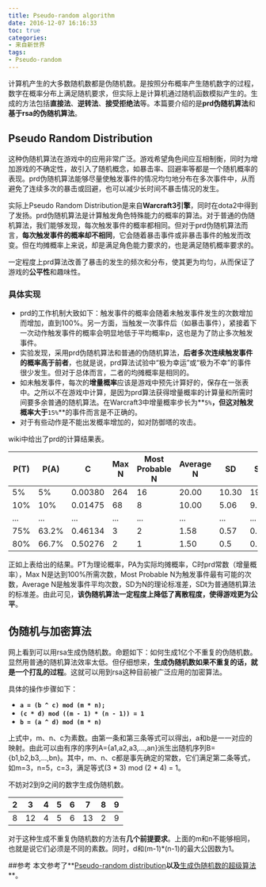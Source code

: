 ```yaml
---
title: Pseudo-random algorithm
date: 2016-12-07 16:16:33
toc: true
categories: 
- 来自新世界
tags:
- Pseudo-random
---
```

计算机产生的大多数随机数都是伪随机数。是按照分布概率产生随机数字的过程，数字在概率分布上满足随机要求，但实际上是计算机通过随机函数模拟产生的。生成的方法包括**直接法**、**逆转法**、**接受拒绝法**等。本篇要介绍的是**prd伪随机算法**和**基于rsa的伪随机算法**。

## Pseudo Random Distribution
这种伪随机算法在游戏中的应用非常广泛。游戏希望角色间应互相制衡，同时为增加游戏的不确定性，故引入了随机概念，如暴击率、回避率等都是一个随机概率的表现。prd伪随机算法能够尽量使触发事件的情况均匀地分布在多次事件中，从而避免了连续多次的暴击或回避，也可以减少长时间不暴击情况的发生。

实际上Pseudo Random Distribution是来自**Warcraft3引擎**，同时在dota2中得到了发扬。prd伪随机算法是计算触发角色特殊能力的概率的算法。对于普通的伪随机算法，我们能够发现，每次触发事件的概率都相同。但对于prd伪随机算法而言，**每次触发事件的概率却不相同**，它会随着暴击事件或非暴击事件的触发而改变。但在均摊概率上来说，却是满足角色能力要求的，也是满足随机概率要求的。

一定程度上prd算法改善了暴击的发生的频次和分布，使其更为均匀，从而保证了游戏的**公平性**和趣味性。

<!--more-->

### 具体实现
* prd的工作机制大致如下：触发事件的概率会随着未触发事件发生的次数增加而增加，直到100%。另一方面，当触发一次事件后（如暴击事件），紧接着下一次动作触发事件的概率会明显地低于平均概率p，这也是为了防止多次触发事件。
* 实验发现，采用prd伪随机算法和普通的伪随机算法，**后者多次连续触发事件的概率高于前者**，也就是说，prd算法试验中“极为幸运”或“极为不幸”的事件很少发生。但对于总体而言，二者的均摊概率是相同的。
* 如未触发事件，每次的**增量概率**应该是游戏中预先计算好的，保存在一张表中。之所以不在游戏中计算，是因为prd算法获得增量概率的计算量和所需时间要多余普通的随机算法。在Warcraft3中增量概率步长为**`5%`**，但这对触发概率大于**`15%`**的事件而言是不正确的。
* 对于有些动作是不能出发概率增加的，如对防御塔的攻击。

wiki中给出了prd的计算结果表。

| P(T) | P(A)  | C       | Max N | Most Probable N | Average N | SD    | SDt   |
|------|-------|---------|-------|-----------------|-----------|-------|-------|
| 5%   | 5%    | 0.00380 | 264   | 16              | 20.00     | 10.30 | 19.53 |
| 10%  | 10%   | 0.01475 | 68    | 8               | 10.00     | 5.06  | 9.50  |
| ...  | ...   | ...     | ...   | ...             | ...       | ...   | ...   |
| 75%  | 63.2% | 0.46134 | 3     | 2               | 1.58      | 0.57  | 0.96  |
| 80%  | 66.7% | 0.50276 | 2     | 1               | 1.50      | 0.5   |0.87  |

正如上表给出的结果。PT为理论概率，PA为实际均摊概率，C时prd常数（增量概率），Max N是达到100%所需次数，Most Probable N为触发事件最有可能的次数，Average N是触发事件平均次数，SD为N的理论标准差，SDt为普通随机算法的标准差。由此可见，**该伪随机算法一定程度上降低了离散程度，使得游戏更为公平**。

## 伪随机与加密算法
网上看到可以用rsa生成伪随机数。命题如下：如何生成1亿个不重复的伪随机数。显然用普通的随机算法效率太低。但仔细想来，**生成伪随机数如果不重复的话，就是一个打乱的过程**。这就可以用到rsa这种目前被广泛应用的加密算法。

具体的操作步骤如下：

* **`a = (b ^ c) mod (m * n);`**
* **`(c * d) mod ((m - 1) * (n - 1)) = 1`**
* **`b = (a ^ d) mod (m * n)`**

上式中，m、n、c为素数。由第一条和第三条等式可以得出，a和b是一一对应的映射。由此可以由有序的序列A={a1,a2,a3,...,an}派生出随机序列B={b1,b2,b3,...,bn}。其中，m、n、c都是事先确定的常数，它们满足第二条等式，如m=3，n=5，c=3，满足等式(3 * 3) mod (2 * 4) = 1。

不妨对2到9之间的数字生成伪随机数。

| 2 | 3  | 4 | 5 | 6 | 7  | 8 | 9 |
|---|----|---|---|---|----|---|---|
| 8 | 12 | 4 | 5 | 6 | 13 | 2 | 9 |

对于这种生成不重复伪随机数的方法有**几个前提要求**。上面的m和n不能够相同，也就是说它们必须是不同的素数。同时，d和(m-1)*(n-1)的最大公因数为1。

##参考
本文参考了**[Pseudo-random distribution](http://dota2.gamepedia.com/Pseudo-random_distribution)**以及**[生成伪随机数的超级算法](http://www.cnblogs.com/Geometry/archive/2011/01/25/1944582.html)**。